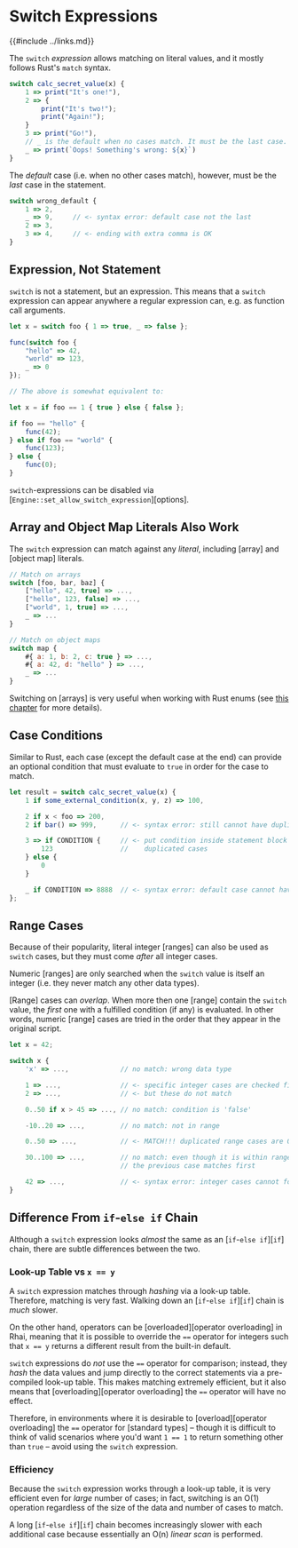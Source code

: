 Switch Expressions
==================

{{#include ../links.md}}

The `switch` _expression_ allows matching on literal values, and it mostly follows Rust's `match` syntax.

```js
switch calc_secret_value(x) {
    1 => print("It's one!"),
    2 => {
        print("It's two!");
        print("Again!");
    }
    3 => print("Go!"),
    // _ is the default when no cases match. It must be the last case.
    _ => print(`Oops! Something's wrong: ${x}`)
}
```

The _default_ case (i.e. when no other cases match), however, must be the _last_ case in the statement.

```js
switch wrong_default {
    1 => 2,
    _ => 9,     // <- syntax error: default case not the last
    2 => 3,
    3 => 4,     // <- ending with extra comma is OK
}
```


Expression, Not Statement
------------------------

`switch` is not a statement, but an expression. This means that a `switch` expression can
appear anywhere a regular expression can, e.g. as function call arguments.

```js
let x = switch foo { 1 => true, _ => false };

func(switch foo {
    "hello" => 42,
    "world" => 123,
    _ => 0
});

// The above is somewhat equivalent to:

let x = if foo == 1 { true } else { false };

if foo == "hello" {
    func(42);
} else if foo == "world" {
    func(123);
} else {
    func(0);
}
```

`switch`-expressions can be disabled via [`Engine::set_allow_switch_expression`][options].


Array and Object Map Literals Also Work
--------------------------------------

The `switch` expression can match against any _literal_, including [array] and [object map] literals.

```js
// Match on arrays
switch [foo, bar, baz] {
    ["hello", 42, true] => ...,
    ["hello", 123, false] => ...,
    ["world", 1, true] => ...,
    _ => ...
}

// Match on object maps
switch map {
    #{ a: 1, b: 2, c: true } => ...,
    #{ a: 42, d: "hello" } => ...,
    _ => ...
}
```

Switching on [arrays] is very useful when working with Rust enums
(see [this chapter]({{rootUrl}}/patterns/enums.md) for more details).


Case Conditions
---------------

Similar to Rust, each case (except the default case at the end) can provide an optional condition
that must evaluate to `true` in order for the case to match.

```js
let result = switch calc_secret_value(x) {
    1 if some_external_condition(x, y, z) => 100,

    2 if x < foo => 200,
    2 if bar() => 999,      // <- syntax error: still cannot have duplicated cases

    3 => if CONDITION {     // <- put condition inside statement block for
        123                 //    duplicated cases
    } else {
        0
    }

    _ if CONDITION => 8888  // <- syntax error: default case cannot have condition
};
```


Range Cases
-----------

Because of their popularity, literal integer [ranges] can also be used as `switch` cases,
but they must come _after_ all integer cases.

Numeric [ranges] are only searched when the `switch` value is itself an integer (i.e. they never
match any other data types).

[Range] cases can _overlap_. When more then one [range] contain the `switch` value, the _first_ one
with a fulfilled condition (if any) is evaluated.  In other words, numeric [range] cases are tried
in the order that they appear in the original script.

```js
let x = 42;

switch x {
    'x' => ...,             // no match: wrong data type

    1 => ...,               // <- specific integer cases are checked first
    2 => ...,               // <- but these do not match

    0..50 if x > 45 => ..., // no match: condition is 'false'

    -10..20 => ...,         // no match: not in range

    0..50 => ...,           // <- MATCH!!! duplicated range cases are OK

    30..100 => ...,         // no match: even though it is within range,
                            // the previous case matches first

    42 => ...,              // <- syntax error: integer cases cannot follow range cases
}
```


Difference From `if`-`else if` Chain
-----------------------------------

Although a `switch` expression looks _almost_ the same as an [`if`-`else if`][`if`] chain,
there are subtle differences between the two.

### Look-up Table vs `x == y`

A `switch` expression matches through _hashing_ via a look-up table.
Therefore, matching is very fast.  Walking down an [`if`-`else if`][`if`]
chain is _much_ slower.

On the other hand, operators can be [overloaded][operator overloading] in Rhai,
meaning that it is possible to override the `==` operator for integers such
that `x == y` returns a different result from the built-in default.

`switch` expressions do _not_ use the `==` operator for comparison;
instead, they _hash_ the data values and jump directly to the correct
statements via a pre-compiled look-up table.  This makes matching extremely
efficient, but it also means that [overloading][operator overloading]
the `==` operator will have no effect.

Therefore, in environments where it is desirable to [overload][operator overloading]
the `==` operator for [standard types] &ndash; though it is difficult to think of valid scenarios
where you'd want `1 == 1` to return something other than `true` &ndash;
avoid using the `switch` expression.

### Efficiency

Because the `switch` expression works through a look-up table, it is very efficient
even for _large_ number of cases; in fact, switching is an O(1) operation regardless
of the size of the data and number of cases to match.

A long [`if`-`else if`][`if`] chain becomes increasingly slower with each additional case
because essentially an O(n) _linear scan_ is performed.
